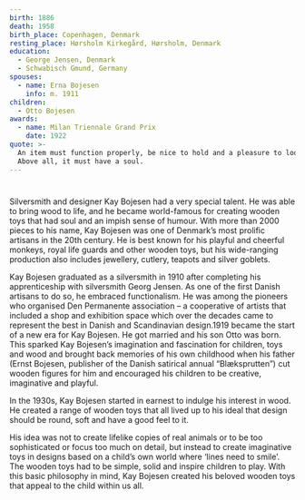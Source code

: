 ```yaml
---
birth: 1886
death: 1958
birth_place: Copenhagen, Denmark
resting_place: Hørsholm Kirkegård, Hørsholm, Denmark
education:
  - George Jensen, Denmark
  - Schwabisch Gmund, Germany
spouses:
  - name: Erna Bojesen
    info: m. 1911
children:
  - Otto Bojesen
awards:
  - name: Milan Triennale Grand Prix
    date: 1922
quote: >-
  An item must function properly, be nice to hold and a pleasure to look at…
  Above all, it must have a soul.
---
```


#

Silversmith and designer Kay Bojesen had a very special talent. He was able to bring wood to life, and he became world-famous for creating wooden toys that had soul and an impish sense of humour. With more than 2000 pieces to his name, Kay Bojesen was one of Denmark’s most prolific artisans in the 20th century. He is best known for his playful and cheerful monkeys, royal life guards and other wooden toys, but his wide-ranging production also includes jewellery, cutlery, teapots and silver goblets.

Kay Bojesen graduated as a silversmith in 1910 after completing his apprenticeship with silversmith Georg Jensen. As one of the first Danish artisans to do so, he embraced functionalism. He was among the pioneers who organised Den Permanente association – a cooperative of artists that included a shop and exhibition space which over the decades came to represent the best in Danish and Scandinavian design.1919 became the start of a new era for Kay Bojesen. He got married and his son Otto was born. This sparked Kay Bojesen’s imagination and fascination for children, toys and wood and brought back memories of his own childhood when his father (Ernst Bojesen, publisher of the Danish satirical annual “Blæksprutten”) cut wooden figures for him and encouraged his children to be creative, imaginative and playful.

In the 1930s, Kay Bojesen started in earnest to indulge his interest in wood. He created a range of wooden toys that all lived up to his ideal that design should be round, soft and have a good feel to it.

His idea was not to create lifelike copies of real animals or to be too sophisticated or focus too much on detail, but instead to create imaginative toys in designs based on a child’s own world where ‘lines need to smile’. The wooden toys had to be simple, solid and inspire children to play. With this basic philosophy in mind, Kay Bojesen created his beloved wooden toys that appeal to the child within us all.
